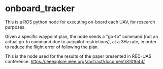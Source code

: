 # onboard_tracker

This is a ROS python node for executing on-board each UAV, for research purposes. 

Given a specific waypoint plan, the node sends a "go-to" command (not an actual go-to command due to autopilot restrictions), at a 3Hz rate, in order to reduce the flight error of following the plan. 

This is the node used for the results of the paper presented in RED-UAS conference: https://ieeexplore.ieee.org/abstract/document/8101643/
